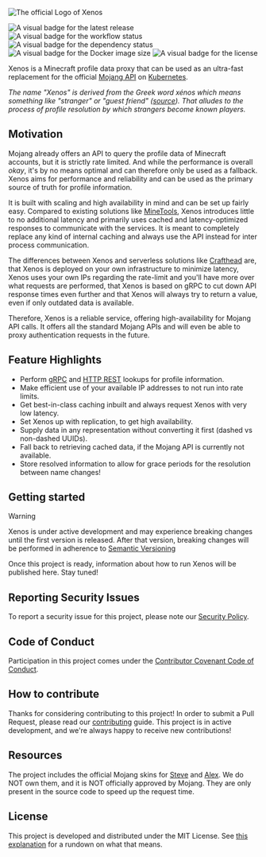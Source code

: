 ![The official Logo of Xenos](.github/images/logo.png "Xenos")

![A visual badge for the latest release](https://img.shields.io/github/v/release/scrayosnet/xenos "Latest Release")
![A visual badge for the workflow status](https://img.shields.io/github/actions/workflow/status/scrayosnet/xenos/docker.yml "Workflow Status")
![A visual badge for the dependency status](https://img.shields.io/librariesio/github/scrayosnet/xenos "Dependencies")
![A visual badge for the Docker image size](https://img.shields.io/docker/image-size/scrayosug/xenos "Image Size")
![A visual badge for the license](https://img.shields.io/github/license/scrayosnet/xenos "License")

Xenos is a Minecraft profile data proxy that can be used as an ultra-fast replacement for the
official [Mojang API][mojang-api-docs] on [Kubernetes][kubernetes].

*The name "Xenos" is derived from the Greek word xénos which means something like "stranger" or "guest
friend" ([source][name-source]). That alludes to the process of profile resolution by which strangers become known
players.*

## Motivation

Mojang already offers an API to query the profile data of Minecraft accounts, but it is strictly rate limited. And while
the performance is overall *okay*, it's by no means optimal and can therefore only be used as a fallback. Xenos aims for
performance and reliability and can be used as the primary source of truth for profile information.

It is built with scaling and high availability in mind and can be set up fairly easy. Compared to existing solutions
like [MineTools][minetools-docs], Xenos introduces little to no additional latency and primarily uses cached and
latency-optimized responses to communicate with the services. It is meant to completely replace any kind of internal
caching and always use the API instead for inter process communication.

The differences between Xenos and serverless solutions like [Crafthead][crafthead-docs] are, that Xenos is deployed on
your own infrastructure to minimize latency, Xenos uses your own IPs regarding the rate-limit and you'll have more
over what requests are performed, that Xenos is based on gRPC to cut down API response times even further and that
Xenos will always try to return a value, even if only outdated data is available.

Therefore, Xenos is a reliable service, offering high-availability for Mojang API calls. It offers all the standard
Mojang APIs and will even be able to proxy authentication requests in the future.

## Feature Highlights

* Perform [gRPC][grpc-docs] and [HTTP REST][rest-docs] lookups for profile information.
* Make efficient use of your available IP addresses to not run into rate limits.
* Get best-in-class caching inbuilt and always request Xenos with very low latency.
* Set Xenos up with replication, to get high availability.
* Supply data in any representation without converting it first (dashed vs non-dashed UUIDs).
* Fall back to retrieving cached data, if the Mojang API is currently not available.
* Store resolved information to allow for grace periods for the resolution between name changes!

## Getting started

> [!WARNING]
> Xenos is under active development and may experience breaking changes until the first version is released. After that
> version, breaking changes will be performed in adherence to [Semantic Versioning][semver-docs]

Once this project is ready, information about how to run Xenos will be published here. Stay tuned!

## Reporting Security Issues

To report a security issue for this project, please note our [Security Policy][security-policy].

## Code of Conduct

Participation in this project comes under the [Contributor Covenant Code of Conduct][code-of-conduct].

## How to contribute

Thanks for considering contributing to this project! In order to submit a Pull Request, please read
our [contributing][contributing-guide] guide. This project is in active development, and we're always happy to receive
new contributions!

## Resources

The project includes the official Mojang skins for [Steve][steve-mojang] and [Alex][alex-mojang].
We do NOT own them, and it is NOT officially approved by Mojang.
They are only present in the source code to speed up the request time.

## License

This project is developed and distributed under the MIT License. See [this explanation][mit-license-doc] for a rundown
on what that means.

[mojang-api-docs]: https://wiki.vg/Mojang_API

[kubernetes]: https://kubernetes.io/

[name-source]: https://en.wikipedia.org/wiki/Xenos_(Greek)

[minetools-docs]: https://api.minetools.eu/

[crafthead-docs]: https://crafthead.net/

[grpc-docs]: https://grpc.io/

[rest-docs]: https://en.wikipedia.org/wiki/Representational_state_transfer

[semver-docs]: https://semver.org/lang/de/

[steve-mojang]: https://assets.mojang.com/SkinTemplates/steve.png

[alex-mojang]: https://assets.mojang.com/SkinTemplates/alex.png

[security-policy]: SECURITY.md

[code-of-conduct]: CODE_OF_CONDUCT.md

[contributing-guide]: CONTRIBUTING.md

[mit-license-doc]: https://choosealicense.com/licenses/mit/
